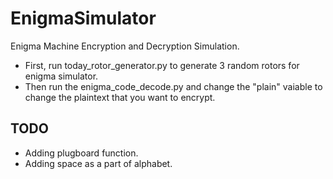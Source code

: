 # EnigmaSimulator
Enigma Machine Encryption and Decryption Simulation.
* First, run today_rotor_generator.py to generate 3 random rotors for enigma simulator.
* Then run the enigma_code_decode.py and change the "plain" vaiable to change the plaintext that you want to encrypt.

## TODO
* Adding plugboard function.
* Adding space as a part of alphabet.

